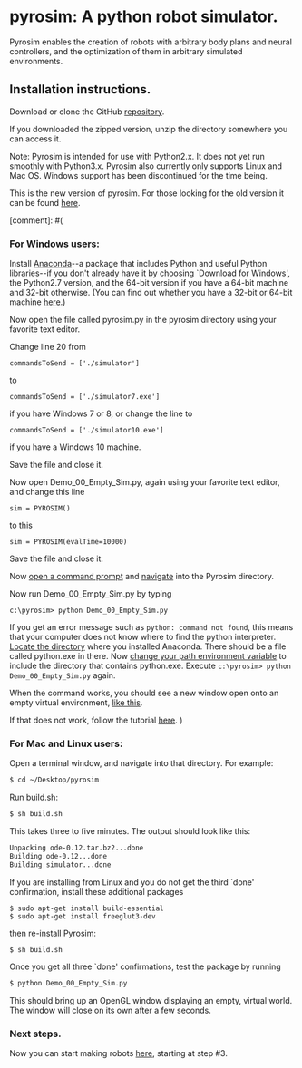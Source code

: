 # pyrosim: A python robot simulator. 


Pyrosim enables the creation of robots with arbitrary body plans
and neural controllers, and the optimization of them in arbitrary simulated
environments.

## Installation instructions.

  Download or clone the GitHub [repository](https://github.com/ccappelle/pyrosim).

  If you downloaded the zipped version, unzip the directory somewhere you can access it.

  Note: Pyrosim is intended for use with Python2.x. It does not yet run smoothly with Python3.x.
  Pyrosim also currently only supports Linux and Mac OS. Windows support has been discontinued
  for the time being.

  This is the new version of pyrosim. For those looking for the old version it can be found
  [here](https://github.com/jbongard/pyrosim).

[comment]: #(
### For Windows users:

  Install [Anaconda](https://www.continuum.io/downloads)--a package that includes Python
  and useful Python libraries--if you don't already have it by 
  choosing `Download for Windows', the Python2.7 version, and the 64-bit version if you have
  a 64-bit machine and 32-bit otherwise. (You can find out whether you have a 32-bit or 64-bit
  machine [here](https://support.microsoft.com/en-us/help/15056/windows-7-32-64-bit-faq).)

  Now open the file called pyrosim.py in the pyrosim directory using your favorite text
  editor.

  Change line 20 from

  ```
  commandsToSend = ['./simulator']
  ```

  to

  ```
  commandsToSend = ['./simulator7.exe']
  ```

  if you have Windows 7 or 8, or change the line to 

  ```
  commandsToSend = ['./simulator10.exe']
  ```

  if you have a Windows 10 machine.

  Save the file and close it.

  Now open Demo_00_Empty_Sim.py, again using your favorite text editor, and change this line

  ```
  sim = PYROSIM() 
  ```

  to this

  ```
  sim = PYROSIM(evalTime=10000) 
  ```
  
  Save the file and close it.

  Now [open a command prompt](https://www.youtube.com/watch?v=C6UkfGafBGI)
  and [navigate](https://www.youtube.com/watch?v=xNXtttJUREk) into the Pyrosim directory.

  Now run Demo_00_Empty_Sim.py by typing

  ```
  c:\pyrosim> python Demo_00_Empty_Sim.py
  ```

  If you get an error message such as ```python: command not found```, this means
  that your computer does not know where to find the python interpreter.
  [Locate the directory](https://www.youtube.com/watch?v=DQcA47Mqcj4) 
  where you installed Anaconda. There should be a file called python.exe
  in there. Now 
  [change your path environment variable](http://www.computerhope.com/issues/ch000549.htm)
  to include the directory
  that contains python.exe. Execute ```c:\pyrosim> python Demo_00_Empty_Sim.py```
  again.

  When the command works, you should see a new window open onto
  an empty virtual environment, [like this](https://imgur.com/a/FNQpE).

  If that does not work, follow the tutorial [here](https://youtu.be/tNGrxDftclA).
)

### For Mac and Linux users:

  Open a terminal window, and navigate into that directory. For example:

  ```bash
  $ cd ~/Desktop/pyrosim
  ```

  Run build.sh:

  ```bash
  $ sh build.sh
  ```

  This takes three to five minutes. The output should look like this:
  
  ```bash
  Unpacking ode-0.12.tar.bz2...done
  Building ode-0.12...done
  Building simulator...done
  ```

  If you are installing from Linux and you do not get the third
  `done' confirmation, install these additional packages

  ```
  $ sudo apt-get install build-essential
  $ sudo apt-get install freeglut3-dev
  ```

  then re-install Pyrosim:

  ```
  $ sh build.sh
  ```

  Once you get all three `done' confirmations, test the package by running
  ```bash
  $ python Demo_00_Empty_Sim.py 
  ```
  This should bring up an OpenGL window displaying an empty, virtual world.
  The window will close on its own after a few seconds.

### Next steps.

Now you can start making robots [here](https://www.reddit.com/r/ludobots/wiki/pyrosim/simulation), starting at step #3.


